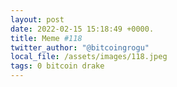 ```yaml
---
layout: post
date: 2022-02-15 15:18:49 +0000.
title: Meme #118
twitter_author: "@bitcoingrogu"
local_file: /assets/images/118.jpeg
tags: 0 bitcoin drake
---
```

